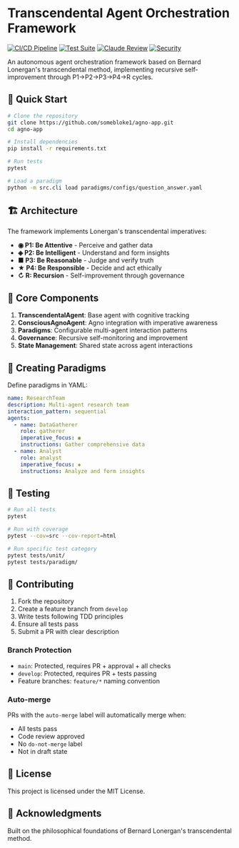 # Transcendental Agent Orchestration Framework

[![CI/CD Pipeline](https://github.com/somebloke1/agno-app/workflows/CI%2FCD%20Pipeline/badge.svg)](https://github.com/somebloke1/agno-app/actions/workflows/ci-cd.yml)
[![Test Suite](https://github.com/somebloke1/agno-app/workflows/Test%20Suite/badge.svg)](https://github.com/somebloke1/agno-app/actions/workflows/test.yml)
[![Claude Review](https://github.com/somebloke1/agno-app/workflows/Claude%20Code%20Review/badge.svg)](https://github.com/somebloke1/agno-app/actions/workflows/claude-code-review.yml)
[![Security](https://github.com/somebloke1/agno-app/workflows/Security%20Scan/badge.svg)](https://github.com/somebloke1/agno-app/actions/workflows/security.yml)

An autonomous agent orchestration framework based on Bernard Lonergan's transcendental method, implementing recursive self-improvement through P1→P2→P3→P4→R cycles.

## 🚀 Quick Start

```bash
# Clone the repository
git clone https://github.com/somebloke1/agno-app.git
cd agno-app

# Install dependencies
pip install -r requirements.txt

# Run tests
pytest

# Load a paradigm
python -m src.cli load paradigms/configs/question_answer.yaml
```

## 🏗️ Architecture

The framework implements Lonergan's transcendental imperatives:

- **◉ P1: Be Attentive** - Perceive and gather data
- **◈ P2: Be Intelligent** - Understand and form insights  
- **■ P3: Be Reasonable** - Judge and verify truth
- **★ P4: Be Responsible** - Decide and act ethically
- **↻ R: Recursion** - Self-improvement through governance

## 🔧 Core Components

1. **TranscendentalAgent**: Base agent with cognitive tracking
2. **ConsciousAgnoAgent**: Agno integration with imperative awareness
3. **Paradigms**: Configurable multi-agent interaction patterns
4. **Governance**: Recursive self-monitoring and improvement
5. **State Management**: Shared state across agent interactions

## 📝 Creating Paradigms

Define paradigms in YAML:

```yaml
name: ResearchTeam
description: Multi-agent research team
interaction_pattern: sequential
agents:
  - name: DataGatherer
    role: gatherer
    imperative_focus: ◉
    instructions: Gather comprehensive data
  - name: Analyst
    role: analyst
    imperative_focus: ◈
    instructions: Analyze and form insights
```

## 🧪 Testing

```bash
# Run all tests
pytest

# Run with coverage
pytest --cov=src --cov-report=html

# Run specific test category
pytest tests/unit/
pytest tests/paradigm/
```

## 🤝 Contributing

1. Fork the repository
2. Create a feature branch from `develop`
3. Write tests following TDD principles
4. Ensure all tests pass
5. Submit a PR with clear description

### Branch Protection

- `main`: Protected, requires PR + approval + all checks
- `develop`: Protected, requires PR + tests passing
- Feature branches: `feature/*` naming convention

### Auto-merge

PRs with the `auto-merge` label will automatically merge when:
- All tests pass
- Code review approved
- No `do-not-merge` label
- Not in draft state

## 📄 License

This project is licensed under the MIT License.

## 🙏 Acknowledgments

Built on the philosophical foundations of Bernard Lonergan's transcendental method.